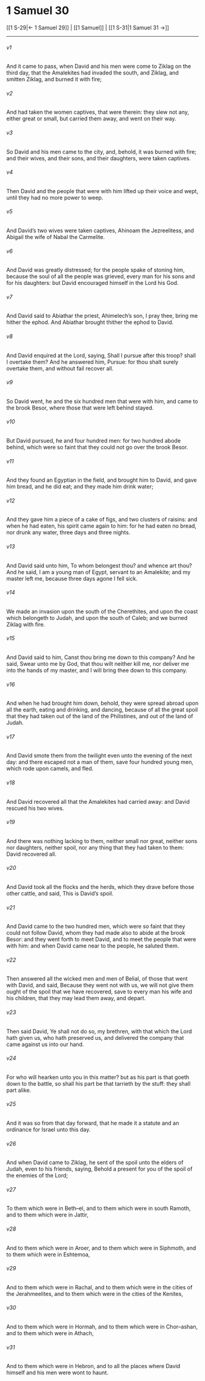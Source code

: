 # 1 Samuel 30

[[1 S-29|← 1 Samuel 29]] | [[1 Samuel]] | [[1 S-31|1 Samuel 31 →]]
***

###### v1
And it came to pass, when David and his men were come to Ziklag on the third day, that the Amalekites had invaded the south, and Ziklag, and smitten Ziklag, and burned it with fire;
###### v2
And had taken the women captives, that were therein: they slew not any, either great or small, but carried them away, and went on their way.
###### v3
So David and his men came to the city, and, behold, it was burned with fire; and their wives, and their sons, and their daughters, were taken captives.
###### v4
Then David and the people that were with him lifted up their voice and wept, until they had no more power to weep.
###### v5
And David’s two wives were taken captives, Ahinoam the Jezreelitess, and Abigail the wife of Nabal the Carmelite.
###### v6
And David was greatly distressed; for the people spake of stoning him, because the soul of all the people was grieved, every man for his sons and for his daughters: but David encouraged himself in the Lord his God.
###### v7
And David said to Abiathar the priest, Ahimelech’s son, I pray thee, bring me hither the ephod. And Abiathar brought thither the ephod to David.
###### v8
And David enquired at the Lord, saying, Shall I pursue after this troop? shall I overtake them? And he answered him, Pursue: for thou shalt surely overtake them, and without fail recover all.
###### v9
So David went, he and the six hundred men that were with him, and came to the brook Besor, where those that were left behind stayed.
###### v10
But David pursued, he and four hundred men: for two hundred abode behind, which were so faint that they could not go over the brook Besor.
###### v11
And they found an Egyptian in the field, and brought him to David, and gave him bread, and he did eat; and they made him drink water;
###### v12
And they gave him a piece of a cake of figs, and two clusters of raisins: and when he had eaten, his spirit came again to him: for he had eaten no bread, nor drunk any water, three days and three nights.
###### v13
And David said unto him, To whom belongest thou? and whence art thou? And he said, I am a young man of Egypt, servant to an Amalekite; and my master left me, because three days agone I fell sick.
###### v14
We made an invasion upon the south of the Cherethites, and upon the coast which belongeth to Judah, and upon the south of Caleb; and we burned Ziklag with fire.
###### v15
And David said to him, Canst thou bring me down to this company? And he said, Swear unto me by God, that thou wilt neither kill me, nor deliver me into the hands of my master, and I will bring thee down to this company.
###### v16
And when he had brought him down, behold, they were spread abroad upon all the earth, eating and drinking, and dancing, because of all the great spoil that they had taken out of the land of the Philistines, and out of the land of Judah.
###### v17
And David smote them from the twilight even unto the evening of the next day: and there escaped not a man of them, save four hundred young men, which rode upon camels, and fled.
###### v18
And David recovered all that the Amalekites had carried away: and David rescued his two wives.
###### v19
And there was nothing lacking to them, neither small nor great, neither sons nor daughters, neither spoil, nor any thing that they had taken to them: David recovered all.
###### v20
And David took all the flocks and the herds, which they drave before those other cattle, and said, This is David’s spoil.
###### v21
And David came to the two hundred men, which were so faint that they could not follow David, whom they had made also to abide at the brook Besor: and they went forth to meet David, and to meet the people that were with him: and when David came near to the people, he saluted them.
###### v22
Then answered all the wicked men and men of Belial, of those that went with David, and said, Because they went not with us, we will not give them ought of the spoil that we have recovered, save to every man his wife and his children, that they may lead them away, and depart.
###### v23
Then said David, Ye shall not do so, my brethren, with that which the Lord hath given us, who hath preserved us, and delivered the company that came against us into our hand.
###### v24
For who will hearken unto you in this matter? but as his part is that goeth down to the battle, so shall his part be that tarrieth by the stuff: they shall part alike.
###### v25
And it was so from that day forward, that he made it a statute and an ordinance for Israel unto this day.
###### v26
And when David came to Ziklag, he sent of the spoil unto the elders of Judah, even to his friends, saying, Behold a present for you of the spoil of the enemies of the Lord;
###### v27
To them which were in Beth–el, and to them which were in south Ramoth, and to them which were in Jattir,
###### v28
And to them which were in Aroer, and to them which were in Siphmoth, and to them which were in Eshtemoa,
###### v29
And to them which were in Rachal, and to them which were in the cities of the Jerahmeelites, and to them which were in the cities of the Kenites,
###### v30
And to them which were in Hormah, and to them which were in Chor–ashan, and to them which were in Athach,
###### v31
And to them which were in Hebron, and to all the places where David himself and his men were wont to haunt. 
